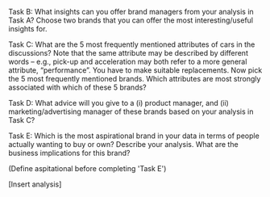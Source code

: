 Task B: What insights can you offer brand managers from your analysis in Task A? Choose two brands that you can offer the most interesting/useful insights for.

Task C: What are the 5 most frequently mentioned attributes of cars in the discussions? Note that the same attribute may be described by different words – e.g., pick-up and acceleration may both refer to a more general attribute, “performance”. You have to make suitable replacements. Now pick the 5 most frequently mentioned brands. Which attributes are most strongly associated with which of these 5 brands?

Task D: What advice will you give to a (i) product manager, and (ii) marketing/advertising manager of these brands based on your analysis in Task C?

Task E: Which is the most aspirational brand in your data in terms of people actually wanting to buy or own? Describe your analysis. 
What are the business implications for this brand?

(Define aspitational before completing 'Task E')

[Insert analysis]
